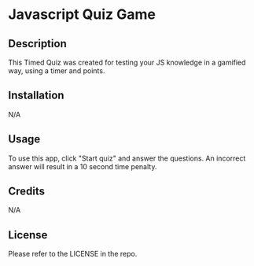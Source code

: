# Javascript Quiz Game

## Description

This Timed Quiz was created for testing your JS knowledge in a gamified way, using a timer and points.


## Installation

N/A

## Usage

To use this app, click "Start quiz" and answer the questions. An incorrect answer will result in a 10 second time penalty. 

## Credits

N/A

## License

Please refer to the LICENSE in the repo.